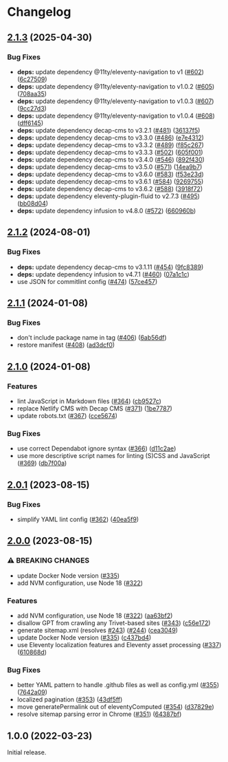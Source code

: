 # Changelog

## [2.1.3](https://github.com/fluid-project/trivet/compare/v2.1.2...v2.1.3) (2025-04-30)


### Bug Fixes

* **deps:** update dependency @11ty/eleventy-navigation to v1 ([#602](https://github.com/fluid-project/trivet/issues/602)) ([6c27509](https://github.com/fluid-project/trivet/commit/6c27509fd00ce775cd9adfa62d36f0fbda2e3753))
* **deps:** update dependency @11ty/eleventy-navigation to v1.0.2 ([#605](https://github.com/fluid-project/trivet/issues/605)) ([708aa35](https://github.com/fluid-project/trivet/commit/708aa3526f14c08ecad690df943c4ed10ab46ae9))
* **deps:** update dependency @11ty/eleventy-navigation to v1.0.3 ([#607](https://github.com/fluid-project/trivet/issues/607)) ([9cc27d3](https://github.com/fluid-project/trivet/commit/9cc27d3fc0748ac1a61001f35015762bbce3335c))
* **deps:** update dependency @11ty/eleventy-navigation to v1.0.4 ([#608](https://github.com/fluid-project/trivet/issues/608)) ([dff6145](https://github.com/fluid-project/trivet/commit/dff6145b2c750ee9ca8274909a233769753e1d8f))
* **deps:** update dependency decap-cms to v3.2.1 ([#481](https://github.com/fluid-project/trivet/issues/481)) ([36137f5](https://github.com/fluid-project/trivet/commit/36137f5511b773eac6a9561caaed8e69bfa8e3df))
* **deps:** update dependency decap-cms to v3.3.0 ([#486](https://github.com/fluid-project/trivet/issues/486)) ([e7e4312](https://github.com/fluid-project/trivet/commit/e7e4312f647b821a592121148d1d1eb64da7b264))
* **deps:** update dependency decap-cms to v3.3.2 ([#489](https://github.com/fluid-project/trivet/issues/489)) ([f85c267](https://github.com/fluid-project/trivet/commit/f85c267916218c08c37da76cdf7bd4db06106d1a))
* **deps:** update dependency decap-cms to v3.3.3 ([#502](https://github.com/fluid-project/trivet/issues/502)) ([605f001](https://github.com/fluid-project/trivet/commit/605f00118edcb3cef024c364cb2c1e892913ba28))
* **deps:** update dependency decap-cms to v3.4.0 ([#546](https://github.com/fluid-project/trivet/issues/546)) ([892f430](https://github.com/fluid-project/trivet/commit/892f4306a8f4f888e001785b1fbd9ce666241d35))
* **deps:** update dependency decap-cms to v3.5.0 ([#571](https://github.com/fluid-project/trivet/issues/571)) ([14ea9b7](https://github.com/fluid-project/trivet/commit/14ea9b70f82ebb9f5903af9ccb7f29b2c413f223))
* **deps:** update dependency decap-cms to v3.6.0 ([#583](https://github.com/fluid-project/trivet/issues/583)) ([f53e23d](https://github.com/fluid-project/trivet/commit/f53e23d704913d2adeecf5074b018ea9899b4157))
* **deps:** update dependency decap-cms to v3.6.1 ([#584](https://github.com/fluid-project/trivet/issues/584)) ([9269755](https://github.com/fluid-project/trivet/commit/9269755ca74e77ef3930d02a57c68be6772b7f78))
* **deps:** update dependency decap-cms to v3.6.2 ([#588](https://github.com/fluid-project/trivet/issues/588)) ([3918f72](https://github.com/fluid-project/trivet/commit/3918f7271a71a422adbf48217b7e4017adbe9a23))
* **deps:** update dependency eleventy-plugin-fluid to v2.7.3 ([#495](https://github.com/fluid-project/trivet/issues/495)) ([bb08d04](https://github.com/fluid-project/trivet/commit/bb08d04cc589efe1c3ed71f4405f57329153b7f6))
* **deps:** update dependency infusion to v4.8.0 ([#572](https://github.com/fluid-project/trivet/issues/572)) ([660960b](https://github.com/fluid-project/trivet/commit/660960b310a2089eb92ba68d682424cd21fc2f1a))

## [2.1.2](https://github.com/fluid-project/trivet/compare/v2.1.1...v2.1.2) (2024-08-01)


### Bug Fixes

* **deps:** update dependency decap-cms to v3.1.11 ([#454](https://github.com/fluid-project/trivet/issues/454)) ([9fc8389](https://github.com/fluid-project/trivet/commit/9fc8389eb5e61ff8474c813f5720dfa66d392fc9))
* **deps:** update dependency infusion to v4.7.1 ([#460](https://github.com/fluid-project/trivet/issues/460)) ([07a1c1c](https://github.com/fluid-project/trivet/commit/07a1c1c7e34a0880b3914bd6d1669d3da77990f7))
* use JSON for commitlint config ([#474](https://github.com/fluid-project/trivet/issues/474)) ([57ce457](https://github.com/fluid-project/trivet/commit/57ce457a03ee8cc31d6ed7012b48d65a1347f3e9))

## [2.1.1](https://github.com/fluid-project/trivet/compare/v2.1.0...v2.1.1) (2024-01-08)


### Bug Fixes

* don't include package name in tag ([#406](https://github.com/fluid-project/trivet/issues/406)) ([6ab56df](https://github.com/fluid-project/trivet/commit/6ab56dfb3e0a7aa08a09c407d58511372d8d414b))
* restore manifest ([#408](https://github.com/fluid-project/trivet/issues/408)) ([ad3dcf0](https://github.com/fluid-project/trivet/commit/ad3dcf05cc0d9bf95d55ea8c8865b93f9de6fdd1))

## [2.1.0](https://github.com/fluid-project/trivet/compare/trivet-v2.0.1...trivet-v2.1.0) (2024-01-08)


### Features

* lint JavaScript in Markdown files ([#364](https://github.com/fluid-project/trivet/issues/364)) ([cb9527c](https://github.com/fluid-project/trivet/commit/cb9527c5998a4788e9c87f5b7f6ca7a66a210171))
* replace Netlify CMS with Decap CMS ([#371](https://github.com/fluid-project/trivet/issues/371)) ([1be7787](https://github.com/fluid-project/trivet/commit/1be77878bf626a33c34439d0ef228e2864b76061))
* update robots.txt ([#367](https://github.com/fluid-project/trivet/issues/367)) ([cce5674](https://github.com/fluid-project/trivet/commit/cce5674784c1f35a43d227d58c766c9c0dcd8d44))


### Bug Fixes

* use correct Dependabot ignore syntax ([#366](https://github.com/fluid-project/trivet/issues/366)) ([d11c2ae](https://github.com/fluid-project/trivet/commit/d11c2ae8501a730a3362069ae1aaa84b04b055fa))
* use more descriptive script names for linting (S)CSS and JavaScript ([#369](https://github.com/fluid-project/trivet/issues/369)) ([db7f00a](https://github.com/fluid-project/trivet/commit/db7f00a094e6b24667c89f7c22e1cc792f1bf331))

## [2.0.1](https://github.com/fluid-project/trivet/compare/v2.0.0...v2.0.1) (2023-08-15)


### Bug Fixes

* simplify YAML lint config ([#362](https://github.com/fluid-project/trivet/issues/362)) ([40ea5f9](https://github.com/fluid-project/trivet/commit/40ea5f9df913fa55c7b9a5249bbd3badb8309515))

## [2.0.0](https://github.com/fluid-project/trivet/compare/v1.0.0...v2.0.0) (2023-08-15)


### ⚠ BREAKING CHANGES

* update Docker Node version ([#335](https://github.com/fluid-project/trivet/issues/335))
* add NVM configuration, use Node 18 ([#322](https://github.com/fluid-project/trivet/issues/322))

### Features

* add NVM configuration, use Node 18 ([#322](https://github.com/fluid-project/trivet/issues/322)) ([aa63bf2](https://github.com/fluid-project/trivet/commit/aa63bf2a1320fd2bf2fb3ffaa72649e789579878))
* disallow GPT from crawling any Trivet-based sites ([#343](https://github.com/fluid-project/trivet/issues/343)) ([c56e172](https://github.com/fluid-project/trivet/commit/c56e172fbe2de41a1dfc67a8f7f1cb60133376e6))
* generate sitemap.xml (resolves [#243](https://github.com/fluid-project/trivet/issues/243)) ([#244](https://github.com/fluid-project/trivet/issues/244)) ([cea3049](https://github.com/fluid-project/trivet/commit/cea304998a7586446b18739883436272732321fe))
* update Docker Node version ([#335](https://github.com/fluid-project/trivet/issues/335)) ([c437bd4](https://github.com/fluid-project/trivet/commit/c437bd4be37fbb3afb0356b44fee2dcd1f8fbd21))
* use Eleventy localization features and Eleventy asset processing ([#337](https://github.com/fluid-project/trivet/issues/337)) ([610868d](https://github.com/fluid-project/trivet/commit/610868d0ccd4e67c8dd84bb7c0f965d1228957eb))


### Bug Fixes

* better YAML pattern to handle .github files as well as config.yml ([#355](https://github.com/fluid-project/trivet/issues/355)) ([7642a09](https://github.com/fluid-project/trivet/commit/7642a09066951eb21fd3522abe7b4d4623d71296))
* localized pagination ([#353](https://github.com/fluid-project/trivet/issues/353)) ([43df5ff](https://github.com/fluid-project/trivet/commit/43df5ff18faf0cc9519293fb7e4b861005f8d171))
* move generatePermalink out of eleventyComputed ([#354](https://github.com/fluid-project/trivet/issues/354)) ([d37829e](https://github.com/fluid-project/trivet/commit/d37829e7a2a4ddfe8fd22426214df8316e7dc49d))
* resolve sitemap parsing error in Chrome ([#351](https://github.com/fluid-project/trivet/issues/351)) ([64387bf](https://github.com/fluid-project/trivet/commit/64387bfeaf3ce9e42b80b6112b6f590dc6658be9))

## 1.0.0 (2022-03-23)

Initial release.
